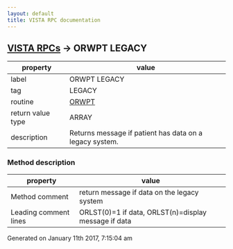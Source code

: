 ```yaml
---
layout: default
title: VISTA RPC documentation
---
```




## [VISTA RPCs](TableOfContent.md) &#8594; ORWPT LEGACY 

 property | value 
--- | --- 
 label | ORWPT LEGACY
 tag | LEGACY
 routine | [ORWPT](http://code.osehra.org/dox/Routine_ORWPT_source.html)
 return value type | ARRAY
 description | Returns message if patient has data on a legacy system.


### Method description

 property | value 
--- | --- 
 Method comment | return message if data on the legacy system
 Leading comment lines | ORLST(0)=1 if data,  ORLST(n)=display message if data




 Generated on January 11th 2017, 7:15:04 am